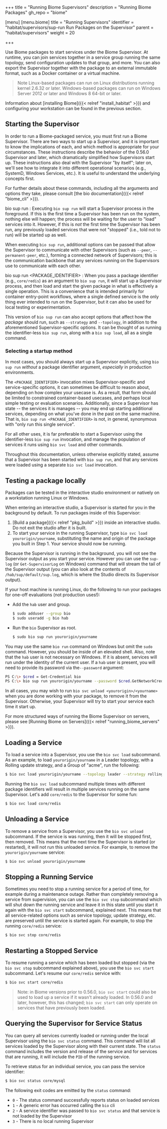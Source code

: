+++
title = "Running Biome Supervisors"
description = "Running Biome Packages"
gh_repo = "biome"

[menu]
  [menu.biome]
    title = "Running Supervisors"
    identifier = "habitat/supervisors/sup-run Run Packages on the Supervisor"
    parent = "habitat/supervisors"
    weight = 20

+++

Use Biome packages to start services under the Biome Supervisor. At runtime, you can join services together in a service group running the same topology, send configuration updates to that group, and more. You can also export the Supervisor together with the package to an external immutable format, such as a Docker container or a virtual machine.

> Note Linux-based packages can run on Linux distributions running kernel 2.6.32 or later. Windows-based packages can run on Windows Server 2012 or later and Windows 8 64-bit or later.

Information about [installing Biome]({{< relref "install_habitat" >}}) and configuring your workstation can be found in the previous section.

## Starting the Supervisor

In order to run a Biome-packaged service, you must first run a Biome Supervisor. There are two ways to start up a Supervisor, and it is important to know the implications of each, and which method is appropriate for your circumstances. These instructions describe the behavior of the 0.56.0 Supervisor and later, which dramatically simplified how Supervisors start up. These instructions also deal with the Supervisor "by itself"; later on, we'll see how to integrate it into different operational scenarios (e.g., SystemD, Windows Services, etc.). It is useful to understand the underlying concepts first.

For further details about these commands, including all the arguments and options they take, please consult [the bio documentation]({{< relref "biome_cli" >}}).

bio sup run
: Executing `bio sup run` will start a Supervisor process in the foreground. If this is the first time a Supervisor has been run on the system, nothing else will happen; the process will be waiting for the user to "load" services into it. However, if this is _not_ the first time the Supervisor has been run, any previously loaded services that were not "stopped" (i.e., told not to run) will be started up as well.

When executing `bio sup run`, additional options can be passed that allow the Supervisor to communicate with other Supervisors (such as `--peer`, `--permanent-peer`, etc.), forming a connected network of Supervisors; this is the communication backbone that any services running on the Supervisors use to communicate with each other.

bio sup run \<PACKAGE_IDENTIFIER\>
: When you pass a package identifier (e.g., `core/redis`) as an argument to `bio sup run`, it will start up a Supervisor process, and then load and start the given package in what is effectively a single operation. This is a convenience that is intended primarily for container entry-point workflows, where a single defined service is the only thing ever intended to run on the Supervisor, but it can also be used for local testing or experimentation.

This version of `bio sup run` can also accept options that affect how the _package_ should run, such as `--strategy` and `--topology`, in addition to the aforementioned Supervisor-specific options. It can be thought of as running the identifier-less `bio sup run`, along with a `bio sup load`, all as a single command.

### Selecting a startup method

In most cases, you should always start up a Supervisor explicitly, using `bio sup run` _without_ a package identifier argument, _especially_ in production environments.

The `<PACKAGE_IDENTIFIER>` invocation mixes Supervisor-specific and service-specific options, it can sometimes be difficult to reason about, depending on how complex your usecase is. As a result, that form should be limited to constrained container-based usecases, and perhaps local simple testing or evaluation scenarios. Additionally, since a Supervisor has state -- the services it is manages -- you may end up starting additional services, depending on what you've done in the past on the same machine. That is, `bio sup run <PACKAGE_IDENTIFIER>` is not, in general, synonymous with "only run this single service".

For all other uses, it is far preferable to start a Supervisor using the identifier-less `bio sup run` invocation, and manage the population of services it runs using `bio svc load` and other commands.

Throughout this documentation, unless otherwise explicitly stated, assume that a Supervisor has been started with `bio sup run`, and that any services were loaded using a separate `bio svc load` invocation.

## Testing a package locally

Packages can be tested in the interactive studio environment or natively on a workstation running Linux or Windows.

When entering an interactive studio, a Supervisor is started for you in the background by default. To run packages inside of this Supervisor:

1. [Build a package]({{< relref "pkg_build" >}}) inside an interactive studio. Do not exit the studio after it is built.
2. To start your service in the running Supervisor, type `bio svc load yourorigin/yourname`, substituting the name and origin of the package you built in Step 1. Your service should now be running.

Because the Supervisor is running in the background, you will not see the Supervisor output as you start your service. However you can use the `sup-log` (or `Get-SupervisorLog` on Windows) command that will stream the tail of the Supervisor output (you can also look at the contents of `/hab/sup/default/sup.log`, which is where the Studio directs its Supervisor output).

If your host machine is running Linux, do the following to run your packages for one-off evaluations (not production uses!):

* Add the `hab` user and group.

    ```bash
    $ sudo adduser --group bio
    $ sudo useradd -g bio hab
    ```

* Run the `bio` Supervisor as root.

    ```bash
    $ sudo bio sup run yourorigin/yourname
    ```

You may use the same `bio run` command on Windows but omit the `sudo` command. However, you should be inside of an elevated shell. Also, note that the `hab` user is not necessary on Windows. If it is absent, services will run under the identity of the current user. If a `hab` user is present, you will need to provide its password via the`--password` argument:

```bash
PS C:\> $cred = Get-Credential bio
PS C:\> bio sup run yourorigin/yourname --password $cred.GetNetworkCredential().Password
```

In all cases, you may wish to run `bio svc unload <yourorigin>/<yourname>` when you are done working with your package, to remove it from the Supervisor. Otherwise, your Supervisor will try to start your service each time it start up.

For more structured ways of running the Biome Supervisor on servers, please see [Running Biome on Servers]({{< relref "running_biome_servers" >}}).

## Loading a Service

To load a service into a Supervisor, you use the `bio svc load` subcommand. As an example, to load `yourorigin/yourname` in a Leader topology, with a Rolling update strategy, and a Group of "acme", run the following:

```bash
$ bio svc load yourorigin/yourname --topology leader --strategy rolling --group acme
```

Running the `bio svc load` subcommand multiple times with different package identifiers will result in multiple services running on the same Supervisor. Let's add `core/redis` to the Supervisor for some fun:

```bash
$ bio svc load core/redis
```

## Unloading a Service

To remove a service from a Supervisor, you use the `bio svc unload` subcommand. If the service is was running, then it will be stopped first, then removed. This means that the next time the Supervisor is started (or restarted), it will not run this unloaded service. For example, to remove the `yourorigin/yourname` service:

```bash
$ bio svc unload yourorigin/yourname
```

## Stopping a Running Service

Sometimes you need to stop a running service for a period of time, for example during a maintenance outage. Rather than completely removing a service from supervision, you can use the `bio svc stop` subcommand which will shut down the running service and leave it in this state until you start it again with the `bio svc start` subcommand, explained next. This means that all service-related options such as service topology, update strategy, etc. are preserved until the service is started again. For example, to stop the running `core/redis` service:

```bash
$ bio svc stop core/redis
```

## Restarting a Stopped Service

To resume running a service which has been loaded but stopped (via the `bio svc stop` subcommand explained above), you use the `bio svc start` subcommand. Let's resume our `core/redis` service with:

```bash
$ bio svc start core/redis
```

> Note: in Biome versions prior to 0.56.0, `bio svc start` could also be used to load up a service if it wasn't already loaded. In 0.56.0 and later, however, this has changed; `bio svc start` can only operate on services that have previously been loaded.

## Querying the Supervisor for Service Status

You can query all services currently loaded or running under the local Supervisor using the `bio svc status` command. This command will list all services loaded by the Supervisor along with their current state. The `status` command includes the version and release of the service and for services that are running, it will include the `PID` of the running service.

To retrieve status for an individual service, you can pass the service identifier:

```bash
$ bio svc status core/mysql
```

The following exit codes are emitted by the `status` command:

* `0` - The status command successfully reports status on loaded services
* `1` - A generic error has occurred calling the `bio` cli
* `2` - A service identifier was passed to `bio svc status` and that service is not loaded by the Supervisor
* `3` - There is no local running Supervisor

